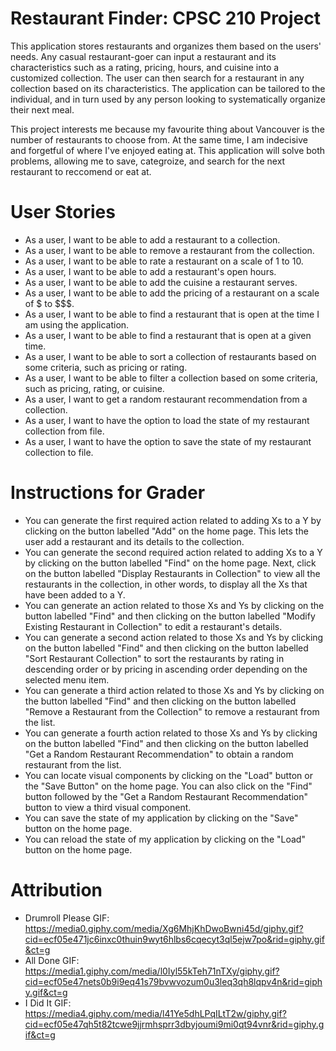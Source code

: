 # Restaurant Finder: CPSC 210 Project

This application stores restaurants and organizes them based on the users' needs. 
Any casual restaurant-goer can input a restaurant and its characteristics such as 
a rating, pricing, hours, and cuisine into a customized collection. The user can then search for a restaurant in any 
collection based on its characteristics. The application can be tailored to the individual, and in turn used by 
any person looking to systematically organize their next meal.

This project interests me because my favourite thing about Vancouver is the number of restaurants to choose 
from. At the same time, I am indecisive and forgetful of where I've enjoyed eating at. This application will solve 
both problems, allowing me to save, categroize, and search for the next restaurant to reccomend or eat at.  

# User Stories
- As a user, I want to be able to add a restaurant to a collection.
- As a user, I want to be able to remove a restaurant from the collection.
- As a user, I want to be able to rate a restaurant on a scale of 1 to 10.
- As a user, I want to be able to add a restaurant's open hours.
- As a user, I want to be able to add the cuisine a restaurant serves.
- As a user, I want to be able to add the pricing of a restaurant on a scale of $ to $$$.
- As a user, I want to be able to find a restaurant that is open at the time I am using the application.
- As a user, I want to be able to find a restaurant that is open at a given time.
- As a user, I want to be able to sort a collection of restaurants based on some criteria, such as pricing or rating.
- As a user, I want to be able to filter a collection based on some criteria, such as pricing, rating, or cuisine.
- As a user, I want to get a random restaurant recommendation from a collection.
- As a user, I want to have the option to load the state of my restaurant collection from file.
- As a user, I want to have the option to save the state of my restaurant collection to file.

# Instructions for Grader
- You can generate the first required action related to adding Xs to a Y by clicking on the button labelled "Add" on the
  home page. This lets the user add a restaurant and its details to the collection.
- You can generate the second required action related to adding Xs to a Y by clicking on the button labelled "Find" on 
  the home page. Next, click on the button labelled "Display Restaurants in Collection" to view all the restaurants in the collection,
  in other words, to display all the Xs that have been added to a Y.
- You can generate an action related to those Xs and Ys by clicking on the button labelled "Find" and then clicking on the 
  button labelled "Modify Existing Restaurant in Collection" to edit a restaurant's details.
- You can generate a second action related to those Xs and Ys by clicking on the button labelled "Find" and then clicking on the
    button labelled "Sort Restaurant Collection" to sort the restaurants by rating in descending order or by pricing in ascending order
  depending on the selected menu item.
- You can generate a third action related to those Xs and Ys by clicking on the button labelled "Find" and then clicking on the
    button labelled "Remove a Restaurant from the Collection" to remove a restaurant from the list.
- You can generate a fourth action related to those Xs and Ys by clicking on the button labelled "Find" and then clicking on the
    button labelled "Get a Random Restaurant Recommendation" to obtain a random restaurant from the list.
- You can locate visual components by clicking on the "Load" button or the "Save Button" on the home page. You can also
  click on the "Find" button followed by the "Get a Random Restaurant Recommendation" button to view a third visual 
  component.
- You can save the state of my application by clicking on the "Save" button on the home page.
- You can reload the state of my application by clicking on the "Load" button on the home page.


# Attribution
- Drumroll Please GIF: https://media0.giphy.com/media/Xg6MhjKhDwoBwni45d/giphy.gif?cid=ecf05e471jc6inxc0thuin9wyt6hlbs6cqecyt3ql5ejw7po&rid=giphy.gif&ct=g
- All Done GIF: https://media1.giphy.com/media/l0Iyl55kTeh71nTXy/giphy.gif?cid=ecf05e47nets0b9i9eq41s79bvwvozum0u3leq3qh8lqpv4n&rid=giphy.gif&ct=g
- I Did It GIF: https://media4.giphy.com/media/l41Ye5dhLPqILtT2w/giphy.gif?cid=ecf05e47qh5t82tcwe9jjrmhsprr3dbyjoumi9mi0qt94vnr&rid=giphy.gif&ct=g
